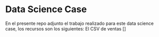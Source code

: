 # Data Science Case

En el presente repo adjunto el trabajo realizado para este data science case, los recursos son los siguientes:
El CSV de ventas []
